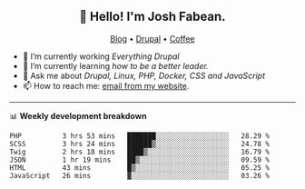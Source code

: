 <h2 align="center">👋 Hello! I'm Josh Fabean.</h2>
<p align="center">
  <a href="https://joshfabean.com">Blog</a> •
  <a href="https://www.drupal.org/u/joshfabean">Drupal</a> •
  <a href="https://www.buymeacoffee.com/LSxne6Yr4">Coffee</a>
</p>

- 🔭 I’m currently working *Everything Drupal*
- 🌱 I’m currently learning *how to be a better leader.*
- 💬 Ask me about *Drupal, Linux, PHP, Docker, CSS and JavaScript*
- 📫 How to reach me: [email from my website](https://joshfabean.com).

-------

📊 **Weekly development breakdown**
<!--START_SECTION:waka-->

```text
PHP          3 hrs 53 mins   ███████░░░░░░░░░░░░░░░░░░   28.29 %
SCSS         3 hrs 24 mins   ██████▒░░░░░░░░░░░░░░░░░░   24.78 %
Twig         2 hrs 18 mins   ████▒░░░░░░░░░░░░░░░░░░░░   16.79 %
JSON         1 hr 19 mins    ██▒░░░░░░░░░░░░░░░░░░░░░░   09.59 %
HTML         43 mins         █▒░░░░░░░░░░░░░░░░░░░░░░░   05.25 %
JavaScript   26 mins         ▓░░░░░░░░░░░░░░░░░░░░░░░░   03.26 %
```

<!--END_SECTION:waka-->

<!--
**fabean/fabean** is a ✨ _special_ ✨ repository because its `README.md` (this file) appears on your GitHub profile.

Here are some ideas to get you started:

- 🔭 I’m currently working on ...
- 🌱 I’m currently learning ...
- 👯 I’m looking to collaborate on ...
- 🤔 I’m looking for help with ...
- 💬 Ask me about ...
- 📫 How to reach me: ...
- 😄 Pronouns: ...
- ⚡ Fun fact: ...
-->
